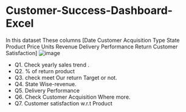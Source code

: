 # Customer-Success-Dashboard-Excel
In this dataset 
These columns [Date	Customer Acquisition Type	State	Product	Price	Units	Revenue	Delivery Performance	Return	Customer Satisfaction]
![image](https://user-images.githubusercontent.com/87275009/167297376-fc3f96f7-a958-4061-9dc8-481a828ed160.png)

- Q1. Check yearly sales trend .
- Q2. % of return product
- Q3. check meet Our return Target or not.
- Q4. State  Wise-revenue.
- Q5. Delivery Performance
- Q6. Check Customer Acquisition Where more.
- Q7. Customer satisfaction w.r.t Product

